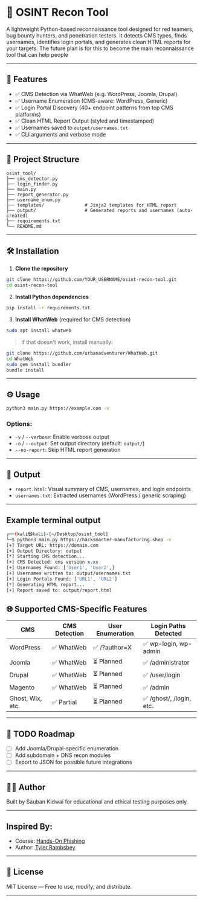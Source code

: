 # 🔎 OSINT Recon Tool

A lightweight Python-based reconnaissance tool designed for red teamers, bug bounty hunters, and penetration testers. It detects CMS types, finds usernames, identifies login portals, and generates clean HTML reports for your targets. The future plan is for this to become the main reconnaissance tool that can help people

---

## 🚀 Features

- ✅ CMS Detection via WhatWeb (e.g. WordPress, Joomla, Drupal)
- ✅ Username Enumeration (CMS-aware: WordPress, Generic)
- ✅ Login Portal Discovery (40+ endpoint patterns from top CMS platforms)
- ✅ Clean HTML Report Output (styled and timestamped)
- ✅ Usernames saved to `output/usernames.txt`
- ✅ CLI arguments and verbose mode

---

## 📂 Project Structure

```
osint_tool/
├── cms_detector.py
├── login_finder.py
├── main.py
├── report_generator.py
├── username_enum.py
├── templates/               # Jinja2 templates for HTML report
├── output/                  # Generated reports and usernames (auto-created)
├── requirements.txt
└── README.md
```

---

## 🛠 Installation

1. **Clone the repository**
```bash
git clone https://github.com/YOUR_USERNAME/osint-recon-tool.git
cd osint-recon-tool
```

2. **Install Python dependencies**
```bash
pip install -r requirements.txt
```

3. **Install WhatWeb** (required for CMS detection)
```bash
sudo apt install whatweb
```

> If that doesn't work, install manually:
```bash
git clone https://github.com/urbanadventurer/WhatWeb.git
cd WhatWeb
sudo gem install bundler
bundle install
```

---

## ⚙️ Usage

```bash
python3 main.py https://example.com -v
```

### Options:
- `-v` / `--verbose`: Enable verbose output
- `-o` / `--output`: Set output directory (default: `output/`)
- `--no-report`: Skip HTML report generation

---

## 📄 Output

- `report.html`: Visual summary of CMS, usernames, and login endpoints
- `usernames.txt`: Extracted usernames (WordPress / generic scraping)

---

## Example terminal output

```bash
┌──(kali㉿kali)-[~/Desktop/osint_tool]
└─$ python3 main.py https://hacksmarter-manufacturing.shop -v
[+] Target URL: https://domain.com
[+] Output Directory: output
[*] Starting CMS detection...
[+] CMS Detected: cms version x.xx
[+] Usernames Found: ['User1', 'User2',]
[+] Usernames written to: output/usernames.txt
[+] Login Portals Found: ['URL1', 'URL2']
[*] Generating HTML report...
[+] Report saved to: output/report.html
```

## 🌐 Supported CMS-Specific Features

| CMS        | CMS Detection | User Enumeration | Login Paths Detected      |
|------------|----------------|------------------|----------------------------|
| WordPress  | ✅ WhatWeb     | ✅ /?author=X     | ✅ wp-login, wp-admin       |
| Joomla     | ✅ WhatWeb     | ⏳ Planned        | ✅ /administrator          |
| Drupal     | ✅ WhatWeb     | ⏳ Planned        | ✅ /user/login             |
| Magento    | ✅ WhatWeb     | ⏳ Planned        | ✅ /admin                  |
| Ghost, Wix, etc. | ✅ Partial | ⏳ Planned      | ✅ /ghost/, /login, etc.   |

---

## 📌 TODO Roadmap

- [ ] Add Joomla/Drupal-specific enumeration
- [ ] Add subdomain + DNS recon modules
- [ ] Export to JSON for possible future integrations

---

## 🧑‍💻 Author

Built by Sauban Kidwai for educational and ethical testing purposes only.

---

## Inspired By:

- Course: [Hands-On Phishing](https://academy.simplycyber.io/l/pdp/hands-on-phishing)
- Author: [Tyler Rambsbey](https://www.linkedin.com/in/tyler-ramsbey-86221643/)

---

## 📜 License

MIT License — Free to use, modify, and distribute.

---
